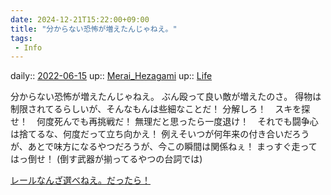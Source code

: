 ```yaml
---
date: 2024-12-21T15:22:00+09:00
title: "分からない恐怖が増えたんじゃねえ。"
tags:
 - Info
---
```


daily:: [2022-06-15](Daily_Note/2022-06-15.md)
up:: [Merai_Hezagami](Bar/Novel/Nacaria/Merai_Hezagami.md)
up:: [Life](Bar/Novel/Chaos/Life.md)

分からない恐怖が増えたんじゃねえ。
ぶん殴って良い敵が増えたのさ。
得物は制限されてるらしいが、そんなもんは些細なことだ！
分解しろ！　スキを探せ！　何度死んでも再挑戦だ！
無理だと思ったら一度退け！　それでも闘争心は捨てるな、何度だって立ち向かえ！
例えそいつが何年来の付き合いだろうが、あとで味方になるやつだろうが、今この瞬間は関係ねぇ！
まっすぐ走ってはっ倒せ！
(倒す武器が揃ってるやつの台詞では)

[レールなんざ選べねえ。だったら！](レールなんざ選べねえ。だったら！.md)